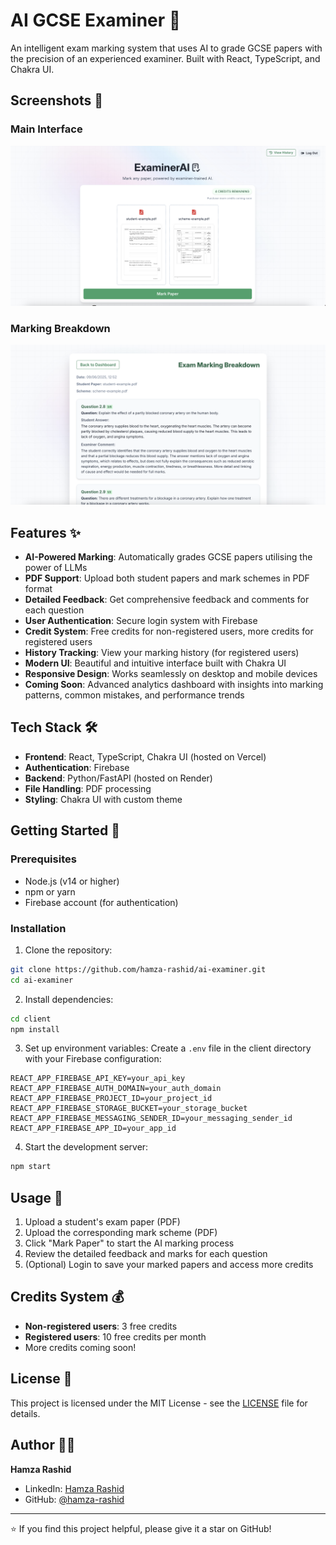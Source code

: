 # AI GCSE Examiner 🤖

An intelligent exam marking system that uses AI to grade GCSE papers with the precision of an experienced examiner. Built with React, TypeScript, and Chakra UI.

## Screenshots 📸

### Main Interface
![AI GCSE Examiner Main Interface](/examiner-ai-screenshot.png)

### Marking Breakdown
![AI GCSE Examiner Marking Breakdown](/examiner-ai--marking-screenshot.png)

## Features ✨

- **AI-Powered Marking**: Automatically grades GCSE papers utilising the power of LLMs 
- **PDF Support**: Upload both student papers and mark schemes in PDF format
- **Detailed Feedback**: Get comprehensive feedback and comments for each question
- **User Authentication**: Secure login system with Firebase
- **Credit System**: Free credits for non-registered users, more credits for registered users
- **History Tracking**: View your marking history (for registered users)
- **Modern UI**: Beautiful and intuitive interface built with Chakra UI
- **Responsive Design**: Works seamlessly on desktop and mobile devices
- **Coming Soon**: Advanced analytics dashboard with insights into marking patterns, common mistakes, and performance trends

## Tech Stack 🛠

- **Frontend**: React, TypeScript, Chakra UI (hosted on Vercel)
- **Authentication**: Firebase
- **Backend**: Python/FastAPI (hosted on Render)
- **File Handling**: PDF processing
- **Styling**: Chakra UI with custom theme

## Getting Started 🚀

### Prerequisites

- Node.js (v14 or higher)
- npm or yarn
- Firebase account (for authentication)

### Installation

1. Clone the repository:
```bash
git clone https://github.com/hamza-rashid/ai-examiner.git
cd ai-examiner
```

2. Install dependencies:
```bash
cd client
npm install
```

3. Set up environment variables:
Create a `.env` file in the client directory with your Firebase configuration:
```
REACT_APP_FIREBASE_API_KEY=your_api_key
REACT_APP_FIREBASE_AUTH_DOMAIN=your_auth_domain
REACT_APP_FIREBASE_PROJECT_ID=your_project_id
REACT_APP_FIREBASE_STORAGE_BUCKET=your_storage_bucket
REACT_APP_FIREBASE_MESSAGING_SENDER_ID=your_messaging_sender_id
REACT_APP_FIREBASE_APP_ID=your_app_id
```

4. Start the development server:
```bash
npm start
```

## Usage 📝

1. Upload a student's exam paper (PDF)
2. Upload the corresponding mark scheme (PDF)
3. Click "Mark Paper" to start the AI marking process
4. Review the detailed feedback and marks for each question
5. (Optional) Login to save your marked papers and access more credits

## Credits System 💰

- **Non-registered users**: 3 free credits
- **Registered users**: 10 free credits per month
- More credits coming soon!

## License 📄

This project is licensed under the MIT License - see the [LICENSE](LICENSE) file for details.

## Author 👨‍💻

**Hamza Rashid**
- LinkedIn: [Hamza Rashid](https://www.linkedin.com/in/hamza-rashid-354257174/)
- GitHub: [@hamza-rashid](https://github.com/hamza-rashid)

---

⭐️ If you find this project helpful, please give it a star on GitHub! 
